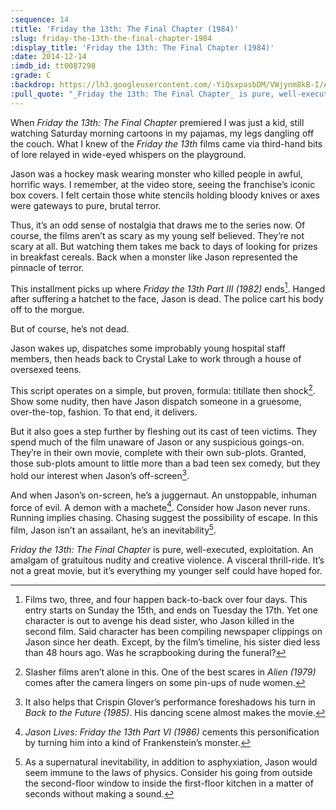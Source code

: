 ```yaml
---
:sequence: 14
:title: 'Friday the 13th: The Final Chapter (1984)'
:slug: friday-the-13th-the-final-chapter-1984
:display_title: 'Friday the 13th: The Final Chapter (1984)'
:date: 2014-12-14
:imdb_id: tt0087298
:grade: C
:backdrop: https://lh3.googleusercontent.com/-YiQsxpasbDM/VWjynm8kB-I/AAAAAAAACrY/e2kZ5_sUh9o/w1000-rj/friday-the-13th-the-final-chapter-1984.jpg
:pull_quote: "_Friday the 13th: The Final Chapter_ is pure, well-executed, exploitation."
---
```


When _Friday the 13th: The Final Chapter_ premiered I was just a kid, still watching Saturday morning cartoons in my pajamas, my legs dangling off the couch. What I knew of the _Friday the 13th_ films came via third-hand bits of lore relayed in wide-eyed whispers on the playground.

Jason was a hockey mask wearing monster who killed people in awful, horrific ways. I remember, at the video store, seeing the franchise’s iconic box covers. I felt certain those white stencils holding bloody knives or axes were gateways to pure, brutal terror.

Thus, it’s an odd sense of nostalgia that draws me to the series now. Of course, the films aren’t as scary as my young self believed. They’re not scary at all. But watching them takes me back to days of looking for prizes in breakfast cereals. Back when a monster like Jason represented the pinnacle of terror.

This installment picks up where _Friday the 13th Part III (1982)_ ends[^1]. Hanged after suffering a hatchet to the face, Jason is dead. The police cart his body off to the morgue.

But of course, he’s not dead.

Jason wakes up, dispatches some improbably young hospital staff members, then heads back to Crystal Lake to work through a house of oversexed teens.

This script operates on a simple, but proven, formula: titillate then shock[^2]. Show some nudity, then have Jason dispatch someone in a gruesome, over-the-top, fashion. To that end, it delivers.

But it also goes a step further by fleshing out its cast of teen victims. They spend much of the film unaware of Jason or any suspicious goings-on. They’re in their own movie, complete with their own sub-plots. Granted, those sub-plots amount to little more than a bad teen sex comedy, but they hold our interest when Jason’s off-screen[^3].

And when Jason’s on-screen, he’s a juggernaut. An unstoppable, inhuman force of evil. A demon with a machete[^4]. Consider how Jason never runs. Running implies chasing. Chasing suggest the possibility of escape. In this film, Jason isn’t an assailant, he’s an inevitability[^5].

_Friday the 13th: The Final Chapter_ is pure, well-executed, exploitation. An amalgam of gratuitous nudity and creative violence. A visceral thrill-ride. It’s not a great movie, but it’s everything my younger self could have hoped for.

[^1]: Films two, three, and four happen back-to-back over four days. This entry starts on Sunday the 15th, and ends on Tuesday the 17th. Yet one character is out to avenge his dead sister, who Jason killed in the second film. Said character has been compiling newspaper clippings on Jason since her death. Except, by the film’s timeline, his sister died less than 48 hours ago. Was he scrapbooking during the funeral?

[^2]: Slasher films aren’t alone in this. One of the best scares in _Alien (1979)_ comes after the camera lingers on some pin-ups of nude women.

[^3]: It also helps that Crispin Glover’s performance foreshadows his turn in _Back to the Future (1985)_. His dancing scene almost makes the movie.

[^4]: _Jason Lives: Friday the 13th Part VI (1986)_ cements this personification by turning him into a kind of Frankenstein’s monster.

[^5]: As a supernatural inevitability, in addition to asphyxiation, Jason would seem immune to the laws of physics. Consider his going from outside the second-floor window to inside the first-floor kitchen in a matter of seconds without making a sound.